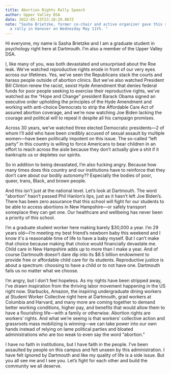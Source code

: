 ```yaml
---
title: Abortion Rights Rally Speech
author: Upper Valley DSA
date: 2022-05-15T23:18:29.867Z
note: "Sasha Brietzke, former co-chair and active organizer gave this speech at
  a rally in Hanover on Wednesday May 11th. "
---
```

Hi everyone, my name is Sasha Brietzke and I am a graduate student in psychology right here at Dartmouth. I’m also a member of the Upper Valley DSA. 

I, like many of you, was both devastated and unsurprised about the Roe leak. We’ve watched reproductive rights erode in front of our very eyes across our lifetimes. Yes, we’ve seen the Republicans stack the courts and harass people outside of abortion clinics. But we’ve also watched President Bill Clinton renew the racist, sexist Hyde Amendment that denies federal funds for poor people seeking to exercise their reproductive rights, we’ve watched as the “Hope and Change” president Barack Obama signed an executive order upholding the principles of the Hyde Amendment and working with anti-choice Democrats to strip the Affordable Care Act of assured abortion coverage, and we’re now watching Joe Biden lacking the courage and political will to repeal it despite all his campaign promises.

Across 30 years, we’ve watched three elected Democratic presidents—2 of whom I’ll add who have been credibly accused of sexual assault by multiple women—have been politically impotent on this issue. The so-called “left party” in this country is willing to force Americans to bear children in an effort to reach across the aisle because they don’t actually give a shit if it bankrupts us or depletes our spirits. 

So in addition to being devastated, I’m also fucking angry. Because how many times does this country and our institutions have to reinforce that they don’t care about our bodily autonomy?? Especially the bodies of poor, queer, trans, Black, and brown people.

And this isn’t just at the national level. Let’s look at Dartmouth. The word “abortion” hasn’t passed Phil Hanlon’s lips, just as it hasn’t left Joe Biden’s. There has been zero assurance that this school will fight for our students to be able to access abortions in New Hampshire—or safely transport someplace they can get one. Our healthcare and wellbeing has never been a priority of this school.

I’m a graduate student worker here making barely $30,000 a year. I’m 29 years old—I’m meeting my best friend’s newborn baby this weekend and I know it's a reasonable time of life to have a baby myself. But I can’t make that choice because making that choice would financially devastate me. Child care in New Hampshire adds up to more than I make a year. And of course Dartmouth doesn’t dare dip into its $8.5 billion endowment to provide free or affordable child care for its students. Reproductive justice is about a spectrum: choosing to have a child or to not have one. Dartmouth fails us no matter what we choose.

I’m angry, but I don’t feel hopeless. As my rights have been stripped away, I’ve drawn inspiration from the thriving labor movement happening in the US right now. Starbucks, Amazon, the inspiring undergraduate dining workers at Student Worker Collective right here at Dartmouth, grad workers at Columbia and Harvard, and many more are coming together to demand better working conditions, higher pay, and benefits that would allow them to have a flourishing life—with a family or otherwise. Abortion rights are workers’ rights. And what we’re seeing is that workers’ collective action and grassroots mass mobilizing is winning—we can take power into our own hands instead of relying on lame political parties and bloated administrations who are too weak to even say the word “abortion.”

I have no faith in institutions, but I have faith in the people. I’ve been assaulted by people on this campus and felt unseen by this administration. I have felt ignored by Dartmouth and like my quality of life is a side issue. But you all see me and I see you. Let’s fight for each other and build the community we all deserve.
